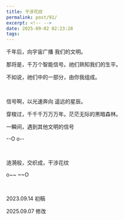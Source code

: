 ```yaml
---
title: 干涉花纹
permalink: post/91/
excerpt: <!-- -->
date: 2025-09-02 02:23:28
tags:
---
```


千年后，向宇宙广播 我们的文明。

那将是，千万个智能信号。祂们熟知我们的生平。

不如说，祂们中的一部分，由你我组成。

<br>

信号啊，以光速奔向 遥远的星辰。

穿梭过，千千千万万万年。茫茫无际的黑暗森林。

一瞬间，遇到其他文明的信号 

--O o--

<br>

涟漪般，交织成，干涉花纹 

o\~\~ \~\~O

<br>

2023.09.14 初稿

2025.09.07 修改